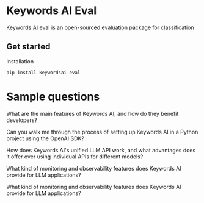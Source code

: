 # Keywords AI Eval
Keywords AI eval is an open-sourced evaluation package for classification


## Get started
Installation
```
pip install keywordsai-eval
```

# Sample questions
What are the main features of Keywords AI, and how do they benefit developers?

Can you walk me through the process of setting up Keywords AI in a Python project using the OpenAI SDK?

How does Keywords AI's unified LLM API work, and what advantages does it offer over using individual APIs for different models?

What kind of monitoring and observability features does Keywords AI provide for LLM applications?

What kind of monitoring and observability features does Keywords AI provide for LLM applications?